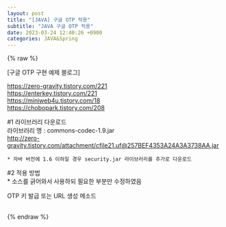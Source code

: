 ```yaml
---  
layout: post  
title: "[JAVA] 구글 OTP 적용"  
subtitle: "JAVA 구글 OTP 적용"  
date: 2023-03-24 12:40:26 +0900  
categories: JAVA&Spring  
---  
```

{% raw %}  
  
[구글 OTP 구현 예제 블로그]  
  
https://zero-gravity.tistory.com/221  
https://enterkey.tistory.com/221  
https://miniweb4u.tistory.com/18  
https://chobopark.tistory.com/208  
  
#1 라이브러리 다운로드  
	라이브러리 명 : commons-codec-1.9.jar  
	http://zero-gravity.tistory.com/attachment/cfile21.uf@257BEF4353A24A3A3738AA.jar  
  
	* 자바 버전에 1.6 이하일 경우 security.jar 라이브러리를 추가로 다운로드  
  
#2 적용 방법  
	* 소스를 긁어와서 사용하되 필요한 부분만 수정하였음  
  
OTP 키 발급 또는 URL 생성 메소드  
  
                                                                                                                                                                                                                                                                                                                                                                                  
{% endraw %}